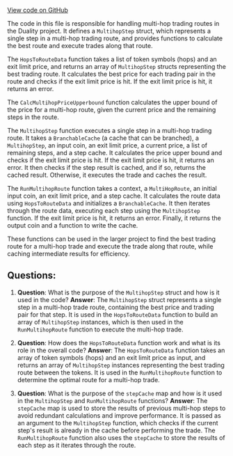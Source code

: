 [View code on GitHub](https://github.com/duality-labs/duality/keeper/multihop_swap.go)

The code in this file is responsible for handling multi-hop trading routes in the Duality project. It defines a `MultihopStep` struct, which represents a single step in a multi-hop trading route, and provides functions to calculate the best route and execute trades along that route.

The `HopsToRouteData` function takes a list of token symbols (hops) and an exit limit price, and returns an array of `MultihopStep` structs representing the best trading route. It calculates the best price for each trading pair in the route and checks if the exit limit price is hit. If the exit limit price is hit, it returns an error.

The `CalcMultihopPriceUpperbound` function calculates the upper bound of the price for a multi-hop route, given the current price and the remaining steps in the route.

The `MultihopStep` function executes a single step in a multi-hop trading route. It takes a `BranchableCache` (a cache that can be branched), a `MultihopStep`, an input coin, an exit limit price, a current price, a list of remaining steps, and a step cache. It calculates the price upper bound and checks if the exit limit price is hit. If the exit limit price is hit, it returns an error. It then checks if the step result is cached, and if so, returns the cached result. Otherwise, it executes the trade and caches the result.

The `RunMultihopRoute` function takes a context, a `MultiHopRoute`, an initial input coin, an exit limit price, and a step cache. It calculates the route data using `HopsToRouteData` and initializes a `BranchableCache`. It then iterates through the route data, executing each step using the `MultihopStep` function. If the exit limit price is hit, it returns an error. Finally, it returns the output coin and a function to write the cache.

These functions can be used in the larger project to find the best trading route for a multi-hop trade and execute the trade along that route, while caching intermediate results for efficiency.
## Questions: 
 1. **Question**: What is the purpose of the `MultihopStep` struct and how is it used in the code?
   **Answer**: The `MultihopStep` struct represents a single step in a multi-hop trade route, containing the best price and trading pair for that step. It is used in the `HopsToRouteData` function to build an array of `MultihopStep` instances, which is then used in the `RunMultihopRoute` function to execute the multi-hop trade.

2. **Question**: How does the `HopsToRouteData` function work and what is its role in the overall code?
   **Answer**: The `HopsToRouteData` function takes an array of token symbols (hops) and an exit limit price as input, and returns an array of `MultihopStep` instances representing the best trading route between the tokens. It is used in the `RunMultihopRoute` function to determine the optimal route for a multi-hop trade.

3. **Question**: What is the purpose of the `stepCache` map and how is it used in the `MultihopStep` and `RunMultihopRoute` functions?
   **Answer**: The `stepCache` map is used to store the results of previous multi-hop steps to avoid redundant calculations and improve performance. It is passed as an argument to the `MultihopStep` function, which checks if the current step's result is already in the cache before performing the trade. The `RunMultihopRoute` function also uses the `stepCache` to store the results of each step as it iterates through the route.